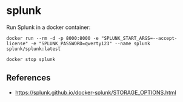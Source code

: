 # splunk

Run Splunk in a docker container:
```
docker run --rm -d -p 8000:8000 -e "SPLUNK_START_ARGS=--accept-license" -e "SPLUNK_PASSWORD=qwerty123" --name splunk splunk/splunk:latest
```
```
docker stop splunk
```

## References
* https://splunk.github.io/docker-splunk/STORAGE_OPTIONS.html
